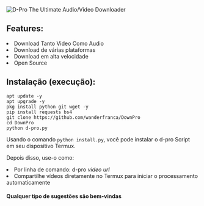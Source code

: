 <img src="https://i.top4top.io/p_2596mo7v74.jpg" alt="D-Pro">
The Ultimate Audio/Video Downloader

## Features:
<li> Download Tanto Video Como Audio
<li> Download de várias plataformas
<li> Download em alta velocidade
<li> Open Source

## Instalação (execução):
```
apt update -y
apt upgrade -y
pkg install python git wget -y
pip install requests bs4
git clone https://github.com/wanderfranca/DownPro
cd DownPro
python d-pro.py
```

Usando o comando ```python install.py```, você pode instalar o d-pro Script em seu dispositivo Termux.

Depois disso, use-o como:
<li> Por linha de comando: d-pro <i>video url</i>
<li> Compartilhe vídeos diretamente no Termux para iniciar o processamento automaticamente

#### Qualquer tipo de sugestões são bem-vindas
